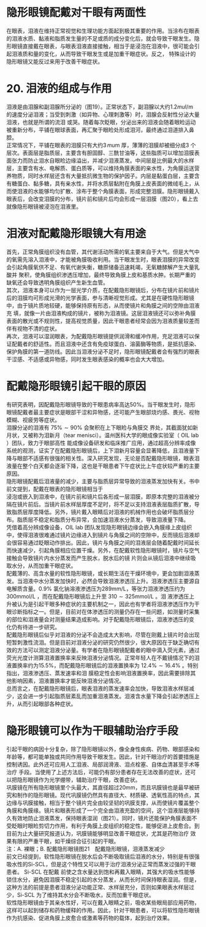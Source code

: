 # 隐形眼镜配戴对干眼有两面性  
在眼表，泪液在维持正常视觉和生理功能方面起到极其重要的作用。当涂布在眼表的泪液水质、黏液和脂质发生量的不足或质的成分变化后，就会导致干眼发生。隐形眼镜直接戴在眼表，与眼表泪液直接接触，相当于是浸泡在泪液中，很可能会引起泪液质和量的变化，从而导致干眼发生或是加重干眼症状。反之， 特殊设计的隐形眼镜又能反过来用于改善干眼症状。  
# 20. 泪液的组成与作用  
泪液是由泪腺和副泪腺所分泌的（图19）。正常状态下，副泪腺以大约$1.2mu\mathrm{l/m}$ 的速度分泌泪液；当受到刺激（如异物、心理刺激等）时，泪腺会反射性分泌大量泪液，也就是所谓的流泪 或哭。随着每次眨眼，分泌出来的泪液会随着眼睑运动被重新分布，平铺在眼球表面，再汇聚于眼睑处形成泪河，最终通过泪道排入鼻腔。  
正常情况下，平铺在眼表的泪膜只有大约$3\,mu\mathrm{m}$ 厚，薄薄的泪膜却被细分成3 个层次。表面层是脂质层，主要含有胆固醇、三酰甘油等，这些脂质可以增加泪膜表面张力而防止泪水自眼睑边缘溢出，并减少泪液蒸发。中间层是比例最大的水样层，主要含有水、电解质、蛋白质等，可以维持角膜表面的亲水性，为角膜运送营养物质，同时水样层还含有大量抵抗微生物的保护因子。内层是黏蛋白层，主要含有糖蛋白、黏多糖，具有亲水性，并将水质层黏附在角膜上皮表面的微绒毛上，从而使泪液的水能够均匀扩散、涂布于整个角膜表面，形成完整泪膜。隐形眼镜戴入眼表后，会改变泪膜的分布，镜片前和镜片后均会形成一层泪膜（图20），看上去就像隐形眼镜被浸泡在泪液里。  
#  泪液对配戴隐形眼镜大有用途  
首先，正常角膜组织没有血管，其代谢活动所需的氧主要来自于大气。但是大气中的氧需先溶入泪液中，才能被角膜吸收利用。当干眼发生时，眼表泪膜的异常改变会引起角膜氧供不足、有氧代谢失衡，糖原储备迅速耗竭，无氧糖酵解产生大量乳酸并 聚积，使角膜组织渗透压增加，最终导致角膜上皮和基质水肿。长期严重的缺氧还会导致透明角膜组织产生新生血管。  
其次，泪液本身可以作为一层光学介质，在配戴隐形眼镜后，分布在镜片前和镜片后的泪膜均可形成光滑的光学表面，参与清晰视觉形成。尤其是在硬性隐形眼镜中，由于镜片质地较硬，能够保持原有形态，从而使镜片和角膜之间的空隙由泪液充 填，就像一片由泪液构成的镜片，被称为泪液镜。这层泪液镜还可以弥补角膜表面的散光或不规则性，提高视觉质量，因此干眼患者经常会因为泪液质量较差而伴有视物不清的症状。  
再次，泪液可以湿润眼表，为配戴隐形眼镜提供润滑和缓冲作用，充足泪液可以保证配戴者的舒适性。而且泪液中还含有免疫球蛋白、溶菌酶等物质，是抵抗感染、保护角膜的第一道防线。因此当泪液分泌不足时，隐形眼镜配戴者会有强烈的眼表干涩感、不适感或异物感，同时发生眼表感染的概率也会大大增加。  
#  配戴隐形眼镜引起干眼的原因  
有研究表明，因配戴隐形眼镜导致的干眼患病率高达$50\%$。当干眼发生时，隐形眼镜配戴者最主要症状是眼部干涩和异物感，还可能产生眼部烧灼感、畏光、视物模糊、视疲劳等症状。  
泪腺分泌的泪液有 $75\%\sim90\%$  会聚积在上下眼睑与角膜交 界处，其截面犹如新月状，又被称为泪新月（tear menisci）。温州医科大学的眼成像实验室（ OIL lab ）团队，致力于眼部高性 能成像设备研发和临床推广应用，通过超高分辨率成像系统的观测，证实了在配戴隐形眼镜后，上下泪新月容量会显著降低，且泪液量下降与眼部不适感有很强的相关性。深入研究发现，无论是否配戴隐形眼镜，眼表泪液量在整个白天都会逐渐下降，这也是干眼患者下午症状比上午症状较严重的主要原因。  
隐形眼镜配戴后泪液量的减少，主要与脂质层异常导致的泪液蒸发加快有关。书中前文提到，配戴在眼表的隐形眼镜相当于  
浸泡或嵌入到泪液中，在镜片前和镜片后各形成一层泪膜，即原本完整的泪液被分隔在镜片前后。当镜片前水样层厚度不足时，将不足以支持泪液表层脂质扩散，导致脂质层厚度降低。另外，镜片戴入眼睛后对泪液的机械作用也会破坏脂质层分布。脂质层不稳定和脂质分布异常，会加速泪液水分蒸发，导致泪液量下降。  
凭借着高分辨成像设备，OIL lab 团队发现隐形眼镜边缘会嵌入角膜缘上皮组织中，使得泪液很难通过镜片边缘进入到镜片与角膜之间的空隙中，反而镜后泪液却会很容易通过眨眼动作排出。因此，镜片与角膜之间的泪液层会随着配戴时间延长而快速减少，引起角膜相应位置干燥。另外，在配戴软性隐形眼镜时，镜片与空气接触会导致镜片内水分蒸发而产生脱水，脱水后的镜 片则会从镜后泪液中继续吸取水分，从而加重干眼症状。  
配戴薄的、高含水量的软性隐形眼镜，或长期生活在干燥环境中，更会加剧泪液蒸发。当泪液中水分蒸发加快时，必然会导致泪液渗透压上升。泪液渗透压主要源自电解质含量。$0.9\%$ 氯化钠溶液渗透压为$289\mathrm{mm}/\mathrm{L}$，等张力泪液渗透压约为300mmol/L ，而在配戴隐形眼镜后上升至 $310\sim325\mathrm{mmol/L}$ 。泪 液渗透压上升被认为是引起干眼多种症状的主要机制之一，因此也有学者将泪液渗透压作为干眼诊断指标之一。但是，目前对在体渗透压的测量仍存在一些问题，如测量时采集的部位和泪液量会对测量结果造成影响。对于配戴隐形眼镜后，泪液渗透压的变  
化仍有待进一步研究。  
配戴隐形眼镜后似乎对泪液的分泌不会造成太大影响，尽管在刚戴上镜片时会出现短暂刺激性流泪。但是目前对泪液分泌的研究仍然很少，很大原因在于缺乏确切有效的方法可以测定泪液分泌量。有学者在隐形眼镜配戴者的眼中滴入荧光素，通过荧光光度计测算泪液置换率来反映泪液分泌情况。正常年轻人在不戴镜情况下的泪液置换率约为$15.5\%$，而配戴隐形眼镜后的泪液置换率为 $12.4\%\sim16.4\%$ 。特别指出，泪液渗透压、蒸发速率和泪 膜稳定性会影响泪液置换率，因此需要排除其他影响因素，泪液置换率才能反映泪液分泌情况。  
总而言之，在配戴隐形眼镜后，眼表泪液的蒸发速率会加快，导致泪液水样层减少，这会进一步引起脂质层紊乱而加重泪液蒸发。泪液含水量下降会引起渗透压上升，从而引起眼部各种症状。  
#  隐形眼镜可以作为干眼辅助治疗手段  
引起干眼的病因十分复杂，除了隐形眼镜以外，像全身性疾病、药物、眼部感染和年龄等，都可能单独或共同作用导致干眼发生。因此，针对干眼治疗的首要措施是控制诱因。此外还可应用人工泪液、局部润滑液、泪点栓塞、自体血清甚至手术等治疗 手段。当使用了上述方法后，可能仍有部分患者存在无法改善的症状，还可以把隐形眼镜作为光学绷带，辅助治疗干眼，改善症状。  
巩膜镜在所有隐形眼镜里个头最大，其直径超过$20\mathrm{mm}$，而且巩膜镜也是最早被研究和制作的隐形眼镜。现代巩膜镜仍然具有直径大、材质硬、透氧性高的特点，其边缘与巩膜接触，相当于整个镜片完全由较坚韧的巩膜支撑，从而使镜片覆盖整个角膜和角膜缘。镜片和眼表形成了一个完全由泪液充盈的空间，这个泪液层能够持久有效地防止泪液蒸发，保持眼表湿润（图21）。同时，镜片还能保护角膜表面不受眨眼时眼睑剪切力作用，有利于角膜上皮组织的稳定性，能够促进上皮愈合。到目前为止大量研究报道认为，巩膜镜能够明显改善干眼症状，尤其是药物治疗 效果有限的严重干眼，如干燥综合征引起的干眼。  
注：A. 裸眼；B. 配戴隐形眼镜图21　配戴隐形眼镜，泪液蒸发减少  
前文已经提到，软性隐形眼镜在脱水后会不断吸取镜后泪液的水分，特别是有很强吸水性的Si-SCL，但是这个特性又可以用于治疗泪液分泌正常而蒸发过强的干眼患者。 Si-SCL  在配戴 前使之含水量达到饱和再戴入眼睛，其强大的吸水性能够锁住水分，避免因泪膜不稳定引起的水分蒸发，从而长时间保持眼表湿润。但是，这种方法的前提是患者泪液分泌功能正常、水样层充分，否则如果眼表水样层过少，Si-SCL 为了维持其水分会不断吸水，反而加重干眼症状。  
软性隐形眼镜由于其亲水性好，可以在戴入眼睛之前，吸收某些眼局部应用药物，这样可以起到储存和药物缓释的作用。因此，针对干眼患者，可以将软性隐形眼镜作为抗感染、促进角膜上皮愈合或激素等药物的载体，起到治疗效果。  